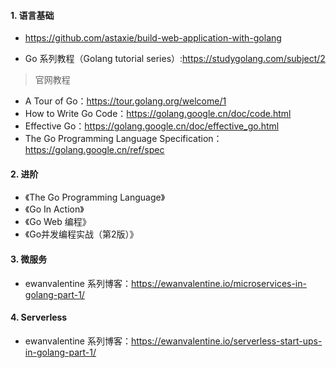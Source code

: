#### 1. 语言基础

* https://github.com/astaxie/build-web-application-with-golang

* Go 系列教程（Golang tutorial series）:https://studygolang.com/subject/2

> 官网教程
* A Tour of Go：https://tour.golang.org/welcome/1
* How to Write Go Code：https://golang.google.cn/doc/code.html
* Effective Go：https://golang.google.cn/doc/effective_go.html
* The Go Programming Language Specification：https://golang.google.cn/ref/spec


#### 2. 进阶

* 《The Go Programming Language》
* 《Go In Action》
* 《Go Web 编程》
* 《Go并发编程实战（第2版）》

#### 3. 微服务

* ewanvalentine 系列博客：https://ewanvalentine.io/microservices-in-golang-part-1/

#### 4. Serverless

* ewanvalentine 系列博客：https://ewanvalentine.io/serverless-start-ups-in-golang-part-1/